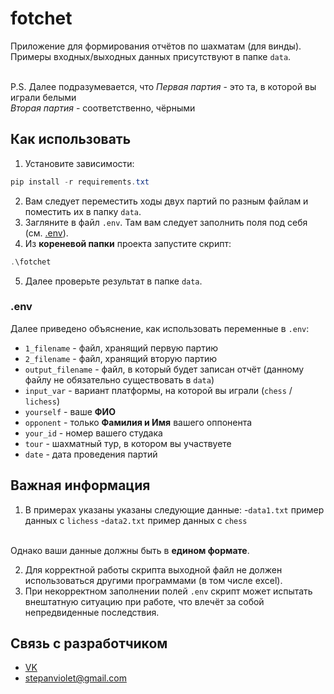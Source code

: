 # fotchet
Приложение для формирования отчётов по шахматам (для винды).<br />
Примеры входных/выходных данных присутствуют в папке ``data``.<br />
<br />

P.S. Далее подразумевается, что <i>Первая партия</i> - это та, в которой вы играли белыми<br />
<i>Вторая партия</i> - соответственно, чёрными

## Как использовать
1. Установите зависимости:
```powershell
pip install -r requirements.txt
```
2. Вам следует переместить ходы двух партий по разным файлам и поместить их в папку ``data``.
3. Загляните в файл ``.env``. Там вам следует заполнить поля под себя (см. [.env](https://github.com/1stepanviolet1/fotchet/tree/main?tab=readme-ov-file#env)).
4. Из <b>кореневой папки</b> проекта запустите скрипт:
```powershell
.\fotchet
```
5. Далее проверьте результат в папке ``data``.

### .env
Далее приведено объяснение, как использовать переменные в ``.env``:
- ``1_filename`` - файл, хранящий первую партию
- ``2_filename`` - файл, хранящий вторую партию
- ``output_filename`` - файл, в который будет записан отчёт (данному файлу не обязательно существовать в ``data``)
- ``input_var`` - вариант платформы, на которой вы играли (``chess`` / ``lichess``)
- ``yourself`` - ваше <b>ФИО</b>
- ``opponent`` - только <b>Фамилия и Имя</b> вашего оппонента
- ``your_id`` - номер вашего студака
- ``tour`` - шахматный тур, в котором вы участвуете
- ``date`` - дата проведения партий

## Важная информация
1. В примерах указаны указаны следующие данные:
-``data1.txt`` пример данных с ``lichess``
-``data2.txt`` пример данных с ``chess``<br />
<br />
Однако ваши данные должны быть в <b>едином формате</b>.

2. Для корректной работы скрипта выходной файл не должен использоваться другими программами (в том числе excel).
3. При некорректном заполнении полей ``.env`` скрипт может испытать внештатную ситуацию при работе, что влечёт за собой непредвиденные последствия.

## Связь с разработчиком
- [VK](https://vk.com/stepanviolet)
- stepanviolet@gmail.com
